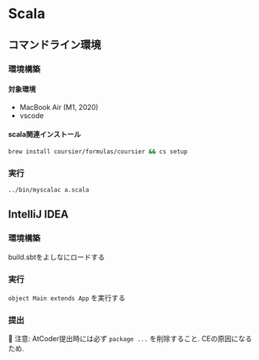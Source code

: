 # Scala

## コマンドライン環境

### 環境構築

#### 対象環境
- MacBook Air (M1, 2020)
- vscode

#### scala関連インストール

```bash
brew install coursier/formulas/coursier && cs setup
```

### 実行

```bash
../bin/myscalac a.scala
```

## IntelliJ IDEA

### 環境構築
build.sbtをよしなにロードする

### 実行
`object Main extends App` を実行する

### 提出
🚨 注意: AtCoder提出時には必ず `package ...` を削除すること. CEの原因になるため.
